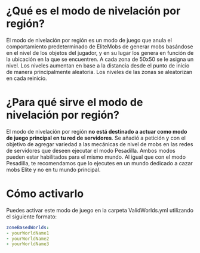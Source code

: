 # ¿Qué es el modo de nivelación por región?

El modo de nivelación por región es un modo de juego que anula el comportamiento predeterminado de EliteMobs de generar mobs basándose en el nivel de los objetos del jugador, y en su lugar los genera en función de la ubicación en la que se encuentren. A cada zona de 50x50 se le asigna un nivel. Los niveles aumentan en base a la distancia desde el punto de inicio de manera principalmente aleatoria. Los niveles de las zonas se aleatorizan en cada reinicio.

# ¿Para qué sirve el modo de nivelación por región?

El modo de nivelación por región **no está destinado a actuar como modo de juego principal en tu red de servidores**. Se añadió a petición y con el objetivo de agregar variedad a las mecánicas de nivel de mobs en las redes de servidores que deseen ejecutar el modo Pesadilla. Ambos modos pueden estar habilitados para el mismo mundo. Al igual que con el modo Pesadilla, te recomendamos que lo ejecutes en un mundo dedicado a cazar mobs Elite y no en tu mundo principal.

# Cómo activarlo

Puedes activar este modo de juego en la carpeta ValidWorlds.yml utilizando el siguiente formato:

```yml
zoneBasedWorlds:
- yourWorldName1
- yourWorldName2
- yourWorldName3
```